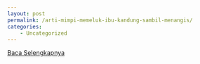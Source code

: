```yaml
---
layout: post
permalink: /arti-mimpi-memeluk-ibu-kandung-sambil-menangis/
categories:
    - Uncategorized
---
```


[Baca Selengkapnya](/07)